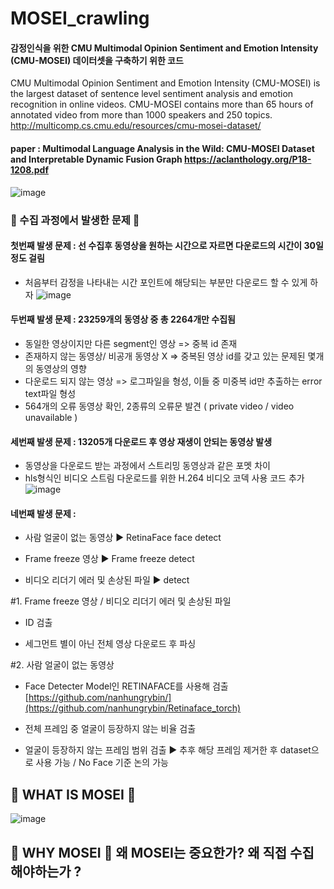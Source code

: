 # MOSEI_crawling

#### 감정인식을 위한 CMU Multimodal Opinion Sentiment and Emotion Intensity (CMU-MOSEI) 데이터셋을 구축하기 위한 코드

CMU Multimodal Opinion Sentiment and Emotion Intensity (CMU-MOSEI) is the largest dataset of sentence level sentiment analysis and emotion recognition in online videos. CMU-MOSEI contains more than 65 hours of annotated video from more than 1000 speakers and 250 topics. http://multicomp.cs.cmu.edu/resources/cmu-mosei-dataset/

#### paper : Multimodal Language Analysis in the Wild: CMU-MOSEI Dataset and Interpretable Dynamic Fusion Graph https://aclanthology.org/P18-1208.pdf


![image](https://github.com/nanhungrybin/MOSEI_crawling/assets/97181397/3d0eaee0-fb5f-4d5e-9bcd-5051634765c0)



### 📁 수집 과정에서 발생한 문제 📁

#### 첫번째 발생 문제 : 선 수집후 동영상을 원하는 시간으로 자르면 다운로드의 시간이 30일 정도 걸림

- 처음부터 감정을 나타내는 시간 포인트에 해당되는 부분만 다운로드 할 수 있게 하자
![image](https://github.com/nanhungrybin/MOSEI_crawling/assets/97181397/b73a10df-a1d4-40de-9232-ca0883770e42)


#### 두번째 발생 문제 : 23259개의 동영상 중 총 2264개만 수집됨

- 동일한 영상이지만 다른 segment인 영상 => 중복 id 존재
- 존재하지 않는 동영상/ 비공개 동영상 X => 중복된 영상 id를 갖고 있는 문제된 몇개의 동영상의 영향
- 다운로드 되지 않는 영상 => 로그파일을 형성, 이들 중 미중복 id만 추출하는 error text파일 형성
- 564개의 오류 동영상 확인, 2종류의 오류문 발견 ( private video / video unavailable )

#### 세번째 발생 문제 : 13205개 다운로드 후 영상 재생이 안되는 동영상 발생

- 동영상을 다운로드 받는 과정에서 스트리밍 동영상과 같은 포멧 차이
- hls형식인 비디오 스트림 다운로드를 위한 H.264 비디오 코덱 사용 코드 추가
![image](https://github.com/nanhungrybin/MOSEI_crawling/assets/97181397/07c28b87-59c1-4cfe-887f-5bb45316a3e2)

#### 네번째 발생 문제 :

- 사람 얼굴이 없는 동영상 ▶ RetinaFace face detect

- Frame freeze 영상 ▶ Frame freeze detect

- 비디오 리더기 에러 및 손상된 파일 ▶  detect



#1. Frame freeze 영상 / 비디오 리더기 에러 및 손상된 파일

- ID 검출

- 세그먼트 별이 아닌 전체 영상 다운로드 후 파싱


#2. 사람 얼굴이 없는 동영상 

- Face Detecter Model인 RETINAFACE를 사용해 검출 [https://github.com/nanhungrybin/](https://github.com/nanhungrybin/Retinaface_torch)

- 전체 프레임 중 얼굴이 등장하지 않는 비율 검출

- 얼굴이 등장하지 않는 프레임 범위 검출 ▶ 추후 해당 프레임 제거한 후 dataset으로 사용 가능 / No Face 기준 논의 가능


## 📁 WHAT IS MOSEI 📁
![image](https://github.com/nanhungrybin/MOSEI_crawling/assets/97181397/c68f72c2-7292-46d0-b056-6bef5089eee7)

## 📁 WHY MOSEI 📁 왜 MOSEI는 중요한가? 왜 직접 수집해야하는가 ?



